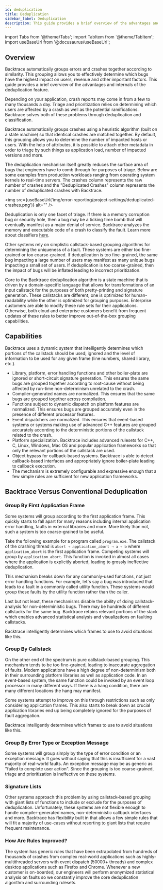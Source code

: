 ```yaml
---
id: deduplication
title: Deduplication
sidebar_label: Deduplication
description: This guide provides a brief overview of the advantages and internals of the deduplication feature.
---
```


import Tabs from '@theme/Tabs';
import TabItem from '@theme/TabItem';
import useBaseUrl from '@docusaurus/useBaseUrl';

## Overview

Backtrace automatically groups errors and crashes together according to similarity. This grouping allows you to effectively determine which bugs have the highest impact on users, revenue and other important factors. This guide provides a brief overview of the advantages and internals of the deduplication feature.

Depending on your application, crash reports may come in from a few to many thousands a day. Triage and prioritization relies on determining which users are affected by a crash as well as the potential ramifications. Backtrace solves both of these problems through deduplication and classification.

Backtrace automatically groups crashes using a heuristic algorithm (built on a state machine) so that identical crashes are matched together. By default, this grouping allows you to determine the number of impacted hosts or users. With the help of attributes, it is possible to attach other metadata in order to triage by such things as application load, number of impacted versions and more.

The deduplication mechanism itself greatly reduces the surface area of bugs that engineers have to comb through for purposes of triage. Below are some examples from production workloads ranging from operating system kernels to real-time servers. The crashes column represents the raw number of crashes and the "Deduplicated Crashes" column represents the number of deduplicated crashes with Backtrace.

<img src={useBaseUrl('img/error-reporting/project-settings/deduplicated-crashes.png')} alt="" />

Deduplication is only one facet of triage. If there is a memory corruption bug or security hole, then a bug may be a ticking time bomb that will eventually manifest as a major denial of service. Backtrace analyzes the memory and executable code of a crash to classify the fault. Learn more about classifiers [here](https://support.backtrace.io/hc/en-us/articles/360040105812-Classifiers).

Other systems rely on simplistic callstack-based grouping algorithms for determining the uniqueness of a fault. These systems are either too fine-grained or too coarse-grained. If deduplication is too fine-grained, the same bug impacting a large number of users may manifest as many unique bugs impacting a small set of users. If deduplication is too coarse-grained, then the impact of bugs will be inflated leading to incorrect prioritization.

Core to the Backtrace deduplication algorithm is a state machine that is driven by a domain-specific language that allows for transformations of an input callstack for the purposes of both pretty-printing and signature generation. These callstacks are different, one is optimized for human-readability while the other is optimized for grouping purposes. Enterprise customers are able to modify these rule sets for their applications. Otherwise, both cloud and enterprise customers benefit from frequent updates of these rules to better improve out-of-the-box grouping capabilities.

## Capabilities

Backtrace uses a dynamic system that intelligently determines which portions of the callstack should be used, ignored and the level of information to be used for any given frame (line numbers, shared library, etc.).

- Library, platform, error handling functions and other boiler-plate are ignored or short-circuit signature generation. This ensures the same bugs are grouped together according to root-cause without being affected by run-time non-determinism unrelated to the crash.
- Compiler-generated names are normalized. This ensures that the same bugs are grouped together across compilation.
- Functions subject to dynamic dispatch on platform features are normalized. This ensures bugs are grouped accurately even in the presence of different processor features.
- Event dispatchers are normalized. This ensures that event-based systems or systems making use of advanced C++ features are grouped accurately according to the deterministic portions of the callstack related to the crash.
- Platform specialization. Backtrace includes advanced rulesets for C++, C, Linux, Windows, Mac OS and popular application frameworks so that only the relevant portions of the callstack are used.
- Object bypass for callback-based systems. Backtrace is able to detect callback-based interfaces and appropriately ignore boiler-plate leading to callback execution.
- The mechanism is extremely configurable and expressive enough that a few simple rules are sufficient for new application frameworks.

## Backtrace Versus Conventional Deduplication

### Group By First Application Frame

Some systems will group according to the first application frame. This quickly starts to fall apart for many reasons including internal application error handling, faults in external libraries and more. More likely than not, such a system is too coarse-grained to be useful.

Take the following example for a program called `program.exe`. The callstack of the crashing thread is `abort → application_abort → a → b` where `application_abort` is the first application frame. Competing systems will group by `application_abort`. This function is invoked in almost all cases where the application is explicitly aborted, leading to grossly ineffective deduplication.

This mechanism breaks down for any commonly-used functions, not just error handling functions. For example, let's say a bug was introduced that leads to a fault in a commonly called utility function. These systems would group these faults by the utility function rather than the caller.

Last but not least, these mechanisms disable the ability of doing callstack-analysis for non-deterministic bugs. There may be hundreds of different callstacks for the same bug. Backtrace retains relevant portions of the stack which enables advanced statistical analysis and visualizations on faulting callstacks.

Backtrace intelligently determines which frames to use to avoid situations like this.

### Group By Callstack

On the other end of the spectrum is pure callstack-based grouping. This mechanism tends to be too fine-grained, leading to inaccurate aggregation of faults. Modern applications have a high degree of non-determinism both in their surrounding platform libraries as well as application code. In an event-based system, the same function could be invoked by an event loop processor in many different ways. If there is a hang condition, there are many different locations the hang may manifest.

Some systems attempt to improve on this through restrictions such as only considering application frames. This also starts to break down as crucial application libraries end up being completely ignored for the purposes of fault aggregation.

Backtrace intelligently determines which frames to use to avoid situations like this.

### Group By Error Type or Exception Message

Some systems will group simply by the type of error condition or an exception message. It goes without saying that this is insufficient for a vast majority of real-world faults. An exception message may be as generic as "failed to complete user action". Since the grouping is too coarse-grained, triage and prioritization is ineffective on these systems.

### Signature Lists

Other systems approach this problem by using callstack-based grouping with giant lists of functions to include or exclude for the purposes of deduplication. Unfortunately, these systems are not flexible enough to handle compiler-generated names, non-deterministic callback interfaces and more. Backtrace has flexibility built in that allows a few simple rules that will fit a majority of use-cases without resorting to giant lists that require frequent maintenance.

### How Are Rules Improved?

The system has generic rules that have been extrapolated from hundreds of thousands of crashes from complex real-world applications such as highly-multithreaded servers with event dispatch (50000+ threads) and complex desktop applications such as Firefox and Chrome. Whenever a new customer is on-boarded, our engineers will perform anonymized statistical analysis on faults so we constantly improve the core deduplication algorithm and surrounding rulesets.

